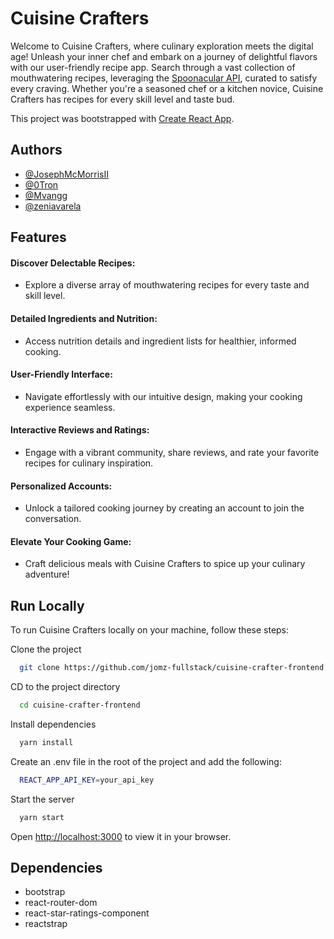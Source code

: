 
# Cuisine Crafters 

Welcome to Cuisine Crafters, where culinary exploration meets the digital age! Unleash your inner chef and embark on a journey of delightful flavors with our user-friendly recipe app.
Search through a vast collection of mouthwatering recipes, leveraging the [Spoonacular API](https://spoonacular.com), curated to satisfy every craving. Whether you're a seasoned chef or a kitchen novice, Cuisine Crafters has recipes for every skill level and taste bud.

This project was bootstrapped with [Create React App](https://github.com/facebook/create-react-app).


## Authors

- [@JosephMcMorrisII](https://github.com/JosephMcMorrisII)
- [@0Tron](https://github.com/0Tron)
- [@Mvangg](https://github.com/Mvangg)
- [@zeniavarela](https://github.com/zeniavarela)


## Features

#### Discover Delectable Recipes:
- Explore a diverse array of mouthwatering recipes for every taste and skill level.
#### Detailed Ingredients and Nutrition:
- Access nutrition details and ingredient lists for healthier, informed cooking.
#### User-Friendly Interface:
- Navigate effortlessly with our intuitive design, making your cooking experience seamless.
#### Interactive Reviews and Ratings:
- Engage with a vibrant community, share reviews, and rate your favorite recipes for culinary inspiration.
#### Personalized Accounts:
- Unlock a tailored cooking journey by creating an account to join the conversation.
#### Elevate Your Cooking Game:
- Craft delicious meals with Cuisine Crafters to spice up your culinary adventure!


## Run Locally
To run Cuisine Crafters locally on your machine, follow these steps:

Clone the project

```bash
  git clone https://github.com/jomz-fullstack/cuisine-crafter-frontend.git
```

CD to the project directory

```bash
  cd cuisine-crafter-frontend
```

Install dependencies

```bash
  yarn install 
  ```
Create an .env file in the root of the project and add the following:
```bash
  REACT_APP_API_KEY=your_api_key

```

Start the server

```bash
  yarn start
```
Open [http://localhost:3000](http://localhost:3000) to view it in your browser.


## Dependencies

- bootstrap
- react-router-dom
- react-star-ratings-component
- reactstrap

